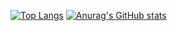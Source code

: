 [![Top Langs](https://github-readme-stats.vercel.app/api/top-langs/?username=naoya0117&&layout=compact&&show_icons=true)](https://github.com/anuraghazra/github-readme-stats)
[![Anurag's GitHub stats](https://github-readme-stats.vercel.app/api?username=naoya0117&&show_icons=true)](https://github.com/anuraghazra/github-readme-stats)

